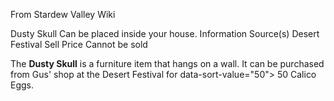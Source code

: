 From Stardew Valley Wiki

Dusty Skull Can be placed inside your house. Information Source(s) Desert Festival Sell Price Cannot be sold

The **Dusty Skull** is a furniture item that hangs on a wall. It can be purchased from Gus' shop at the Desert Festival for data-sort-value="50"&gt; 50 Calico Eggs.